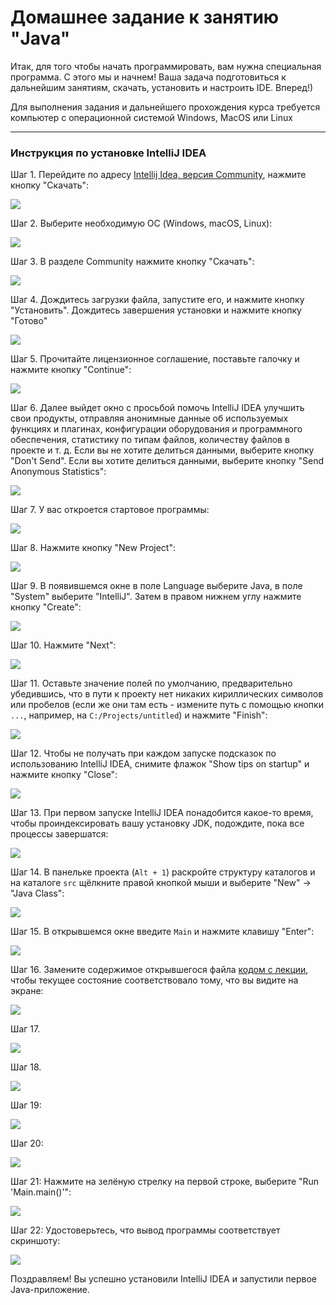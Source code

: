 # Домашнее задание к занятию "Java"

Итак, для того чтобы начать программировать, вам нужна специальная программа. С этого мы и начнем! Ваша задача подготовиться к дальнейшим занятиям, скачать, установить и настроить IDE. Вперед!)

Для выполнения задания и дальнейшего прохождения курса требуется компьютер с операционной системой Windows, MacOS или Linux

------

### Инструкция по установке IntelliJ IDEA

Шаг 1. Перейдите по адресу [Intellij Idea, версия Community](https://www.jetbrains.com/ru-ru/idea/), нажмите кнопку "Скачать":

![](pic/01.png)

Шаг 2. Выберите необходимую ОС (Windows, macOS, Linux):

![](pic/02.png)

Шаг 3. В разделе Community нажмите кнопку "Скачать":

![](pic/03.png)

Шаг 4. Дождитесь загрузки файла, запустите его, и нажмите кнопку "Установить". Дождитесь завершения установки и нажмите кнопку "Готово"

![](pic/04.png)

Шаг 5. Прочитайте лицензионное соглашение, поставьте галочку и нажмите кнопку "Continue":

![](pic/05.png)

Шаг 6. Далее выйдет окно с просьбой помочь IntelliJ IDEA улучшить свои продукты, отправляя анонимные данные об используемых функциях и плагинах, конфигурации оборудования и программного обеспечения, статистику по типам файлов, количеству файлов в проекте и т. д. Если вы не хотите делиться данными, выберите кнопку "Don't Send". Если вы хотите делиться данными, выберите кнопку "Send Anonymous Statistics":

![](pic/06.png)

Шаг 7. У вас откроется стартовое программы:

![](pic/07.png)

Шаг 8. Нажмите кнопку "New Project":

![](pic/08.png)

Шаг 9. В появившемся окне в поле Language выберите Java, в поле "System" выберите "IntelliJ". Затем в правом нижнем углу нажмите кнопку "Create":

![](pic/09.png)

Шаг 10. Нажмите "Next":

![](pic/10.png)

Шаг 11. Оставьте значение полей по умолчанию, предварительно убедившись, что в пути к проекту нет никаких кириллических символов или пробелов (если же они там есть - измените путь с помощью кнопки `...`, например, на `C:/Projects/untitled`) и нажмите "Finish":

![](pic/11.png)

Шаг 12. Чтобы не получать при каждом запуске подсказок по использованию IntelliJ IDEA, снимите флажок "Show tips on startup" и нажмите кнопку "Close": 

![](pic/12.png)

Шаг 13. При первом запуске IntelliJ IDEA понадобится какое-то время, чтобы проиндексировать вашу установку JDK, подождите, пока все процессы завершатся:

![](pic/t13.png)

Шаг 14. В панельке проекта (`Alt + 1`) раскройте структуру каталогов и на каталоге `src` щёлкните правой кнопкой мыши и выберите "New" -> "Java Class":

![](pic/14.png)

Шаг 15. В открывшемся окне введите `Main` и нажмите клавишу "Enter":

![](pic/15.png)

Шаг 16. Замените содержимое открывшегося файла [кодом с лекции](https://github.com/netology-code/javaqa-code/blob/master/1.1_intro/hello-programming/src/Main.java), чтобы текущее состояние соответствовало тому, что вы видите на экране:

![](pic/16.png)

Шаг 17. 

![](pic/17.png)

Шаг 18. 

![](pic/18.png)

Шаг 19: 

![](pic/19.png)

Шаг 20: 

![](pic/20.png)

Шаг 21: Нажмите на зелёную стрелку на первой строке, выберите "Run 'Main.main()'":

![](pic/21.png)

Шаг 22: Удостоверьтесь, что вывод программы соответствует скриншоту:

![](pic/22.png)

Поздравляем! Вы успешно установили IntelliJ IDEA и запустили первое Java-приложение.



